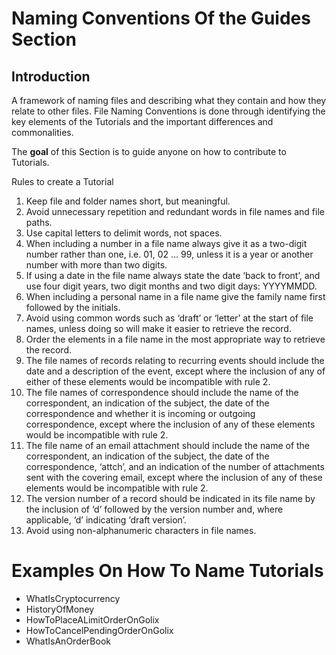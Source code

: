 # Naming Conventions Of the Guides Section

## Introduction

A framework of naming files  and describing what they contain and how they relate to other files. File Naming Conventions is done through identifying the key elements of the Tutorials  and the important differences and commonalities.

The **goal** of this Section is to guide anyone on how to contribute to Tutorials.

Rules to create a Tutorial 
 
1. Keep file and folder names short, but meaningful.
2. Avoid unnecessary repetition and redundant words in file names and file paths.
3. Use capital letters to delimit words, not spaces.
4. When including a number in a file name always give it as a two-digit number rather than one, i.e. 01, 02 … 99, unless it is a year or another number with more than two digits.
5. If using a date in the file name always state the date ‘back to front’, and use four digit years, two digit months and two digit days: YYYYMMDD.
6. When including a personal name in a file name give the family name first followed by the initials.
7. Avoid using common words such as ‘draft’ or ‘letter’ at the start of file names, unless doing so will make it easier to retrieve the record.
8. Order the elements in a file name in the most appropriate way to retrieve the record.
9. The file names of records relating to recurring events should include the date and a description of the event, except where the inclusion of any of either of these elements would be incompatible with rule 2.
10. The file names of correspondence should include the name of the correspondent, an indication of the subject, the date of the correspondence and whether it is incoming or outgoing correspondence, except where the inclusion of any of these elements would be incompatible with rule 2.
11. The file name of an email attachment should include the name of the correspondent, an indication of the subject, the date of the correspondence, ‘attch’, and an indication of the number of attachments sent with the covering email, except where the inclusion of any of these elements would be incompatible with rule 2.
12. The version number of a record should be indicated in its file name by the inclusion of ‘d’ followed by the version number and, where applicable, ‘d’ indicating ‘draft version’.
13. Avoid using non-alphanumeric characters in file names.

# Examples On How To Name Tutorials

- WhatIsCryptocurrency
- HistoryOfMoney
- HowToPlaceALimitOrderOnGolix
- HowToCancelPendingOrderOnGolix
- WhatIsAnOrderBook

 







